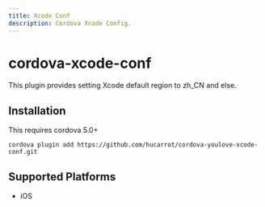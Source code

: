 ```yaml
---
title: Xcode Conf
description: Cordova Xcode Config.
---
```

<!--
# license: Licensed to the Apache Software Foundation (ASF) under one
#         or more contributor license agreements.  See the NOTICE file
#         distributed with this work for additional information
#         regarding copyright ownership.  The ASF licenses this file
#         to you under the Apache License, Version 2.0 (the
#         "License"); you may not use this file except in compliance
#         with the License.  You may obtain a copy of the License at
#
#           http://www.apache.org/licenses/LICENSE-2.0
#
#         Unless required by applicable law or agreed to in writing,
#         software distributed under the License is distributed on an
#         "AS IS" BASIS, WITHOUT WARRANTIES OR CONDITIONS OF ANY
#         KIND, either express or implied.  See the License for the
#         specific language governing permissions and limitations
#         under the License.
-->

# cordova-xcode-conf

This plugin provides setting Xcode default region to zh_CN and else.

## Installation

This requires cordova 5.0+

    cordova plugin add https://github.com/hucarrot/cordova-youlove-xcode-conf.git

## Supported Platforms

- iOS
